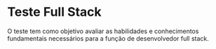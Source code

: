 # Teste Full Stack
 O teste tem como objetivo avaliar as habilidades e conhecimentos fundamentais necessários para a função de desenvolvedor full stack.
